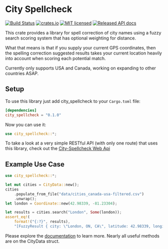 # City Spellcheck 
[![Build
Status](https://travis-ci.org/PrismaPhonic/city-spellcheck.svg?branch=master)](https://travis-ci.org/PrismaPhonic/city-spellcheck)
[![crates.io](http://meritbadge.herokuapp.com/city_spellcheck)](https://crates.io/crates/city_spellcheck)
[![MIT licensed](https://img.shields.io/badge/license-MIT-blue.svg)](./LICENSE)
[![Released API docs](https://docs.rs/city_spellcheck/badge.svg)](https://docs.rs/city_spellcheck)

This crate provides a library for spell correction of city names
using a fuzzy search scoring system that has optional weighting for
distance.

What that means is that if you supply your current GPS coordinates, then the
spelling correction suggested results takes your current location heavily into
account when scoring each potential match.

Currently only supports USA and Canada, working on expanding to other countries ASAP.

## Setup

To use this library just add city_spellcheck to your `Cargo.toml` file:

```toml
[dependencies]
city_spellcheck = "0.1.0"
```

Now you can use it:

```rust
use city_spellcheck::*;
```

To take a look at a very simple RESTful API (with only one route) that uses this library,
check out the [City-Spellcheck Web Api](https://github.com/PrismaPhonic/city-spellcheck-web-api)

## Example Use Case

```rust
use city_spellcheck::*;

let mut cities = CityData::new();
cities
    .populate_from_file("data/cities_canada-usa-filtered.csv")
    .unwrap();
let london = Coordinate::new(42.98339, -81.23304);

let results = cities.search("London", Some(london));
assert_eq!(
    format!("{:?}", results),
    "[FuzzyResult { city: \"London, ON, CA\", latitude: 42.98339, longitude: -81.23304, score: 1.0 }, FuzzyResult { city: \"London, OH, US\", latitude: 39.88645, longitude: -83.44825, score: 0.6252391 }, FuzzyResult { city: \"London, KY, US\", latitude: 37.12898, longitude: -84.08326, score: 0.6250727 }, FuzzyResult { city: \"Lemont, IL, US\", latitude: 41.67364, longitude: -88.00173, score: 0.52094036 }, FuzzyResult { city: \"Brant, ON, CA\", latitude: 43.1334, longitude: -80.34967, score: 0.5208334 }]");
```

Please explore the [documentation](https://docs.rs/city_spellcheck) to learn more. Nearly all useful methods are on the CityData
struct.
